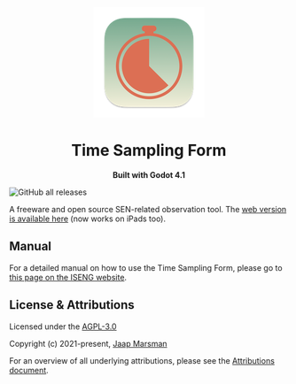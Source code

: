 <p align="center">
<img src="./design_files/main_icon_small.png" width="200" height="200">
</p>

<h1 align="center">Time Sampling Form</h1>
<p align="center"><strong>Built with Godot 4.1</strong></p>

<img alt="GitHub all releases" src="https://img.shields.io/github/downloads/:hobbesjaap/:time-sampling-form/total">

A freeware and open source SEN-related observation tool. The <a href="https://www.internationalsengroup.org/tsf_web/" target="_blank">web version is available here</a> (now works on iPads too).

## Manual

For a detailed manual on how to use the Time Sampling Form, please go to <a href="https://docs.internationalsengroup.org/tsf.html" target="_blank">this page on the ISENG website</a>.

## License & Attributions

Licensed under the [AGPL-3.0](LICENSE.md)

Copyright (c) 2021-present, [Jaap Marsman](https://www.jaapmarsman.com/)

For an overview of all underlying attributions, please see the [Attributions document](ATTRIBUTIONS.md).

